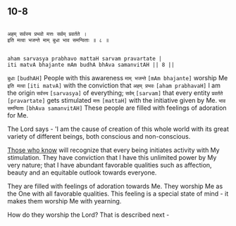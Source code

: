 ## 10-8

```shloka-sa

अहम् सर्वस्य प्रभवो मत्तः सर्वम् प्रवर्तते ।
इति मत्वा भजन्ते माम् बुधा भाव समन्विताः ॥ ८ ॥

```
```shloka-sa-hk

aham sarvasya prabhavo mattaH sarvam pravartate |
iti matvA bhajante mAm budhA bhAva samanvitAH || 8 ||

```
`बुधाः` `[budhAH]` People with this awareness `माम् भजन्ते` `[mAm bhajante]` worship Me `इति मत्वा` `[iti matvA]` with the conviction that `अहम् प्रभवः` `[aham prabhavaH]` I am the origin `सर्वस्य` `[sarvasya]` of everything; `सर्वम्` `[sarvam]` that every entity `प्रवर्तते` `[pravartate]` gets stimulated `मत्तः` `[mattaH]` with the initiative given by Me. `भाव समन्विताः` `[bhAva samanvitAH]` These people are filled with feelings of adoration for Me.

The Lord says - 'I am the cause of creation of this whole world with its great variety of different beings, both conscious and non-conscious. 

[Those who know](jnAnI)
 will recognize that every being initiates activity with My stimulation. They have conviction that I have this unlimited power by My very nature; that I have abundant favorable qualities such as affection, beauty and an equitable outlook towards everyone. 

They are filled with feelings of adoration towards Me. They worship Me as the One with all favorable qualities. This feeling is a special state of mind - it makes them worship Me with yearning.

How do they worship the Lord? That is described next -


